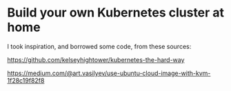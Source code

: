 # Build your own Kubernetes cluster at home

I took inspiration, and borrowed some code, from these sources:

https://github.com/kelseyhightower/kubernetes-the-hard-way

https://medium.com/@art.vasilyev/use-ubuntu-cloud-image-with-kvm-1f28c19f82f8
